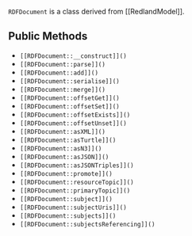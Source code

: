 `RDFDocument` is a class derived from [[RedlandModel]].

## Public Methods

* `[[RDFDocument::__construct]]()`
* `[[RDFDocument::parse]]()`
* `[[RDFDocument::add]]()`
* `[[RDFDocument::serialise]]()`
* `[[RDFDocument::merge]]()`
* `[[RDFDocument::offsetGet]]()`
* `[[RDFDocument::offsetSet]]()`
* `[[RDFDocument::offsetExists]]()`
* `[[RDFDocument::offsetUnset]]()`
* `[[RDFDocument::asXML]]()`
* `[[RDFDocument::asTurtle]]()`
* `[[RDFDocument::asN3]]()`
* `[[RDFDocument::asJSON]]()`
* `[[RDFDocument::asJSONTriples]]()`
* `[[RDFDocument::promote]]()`
* `[[RDFDocument::resourceTopic]]()`
* `[[RDFDocument::primaryTopic]]()`
* `[[RDFDocument::subject]]()`
* `[[RDFDocument::subjectUris]]()`
* `[[RDFDocument::subjects]]()`
* `[[RDFDocument::subjectsReferencing]]()`

